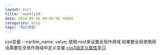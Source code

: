 ```yaml
---
layout: post
title: 'weekly18'
date: 2018-08-06 08:00:00 +0800
categories: blog
tags: '知识周报'
---
```


css变量  --varible_name: value; 使用:root来设置全局作用域
如果要全局使用得话需要在全局作用域中定义变量
[css3自定义属性学习](https://www.w3cplus.com/css3/css-properties-in-depth.html)